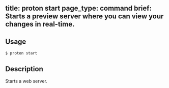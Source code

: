 title: proton start
page_type: command
brief: Starts a preview server where you can view your changes in real-time.
--
##  Usage

    $ proton start

## Description

   Starts a web server.

